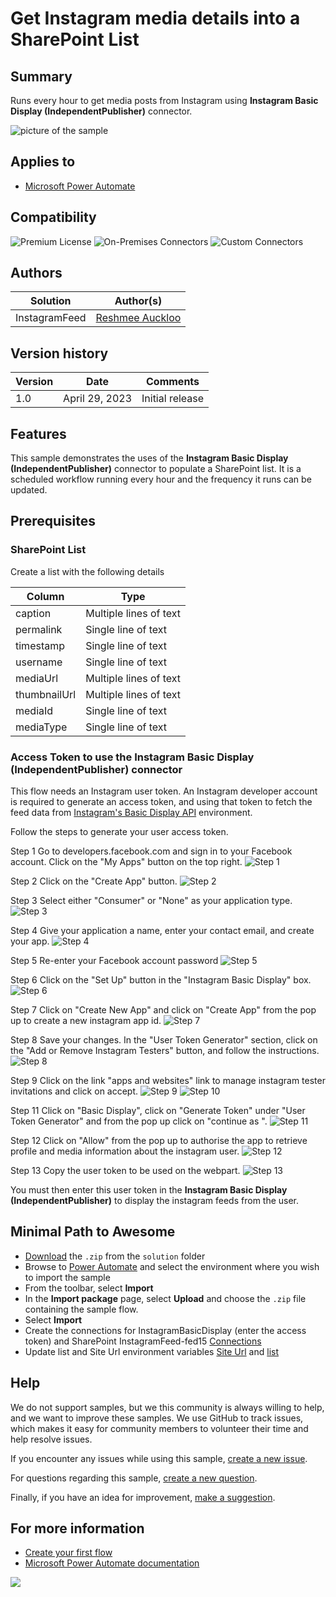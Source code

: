 # Get Instagram media details into a SharePoint List

## Summary

Runs every hour to get media posts from Instagram using **Instagram Basic Display (IndependentPublisher)** connector.

![picture of the sample](assets/GetInstagramMedia.png)

## Applies to

* [Microsoft Power Automate](https://docs.microsoft.com/power-automate/)

## Compatibility

![Premium License](https://img.shields.io/badge/Premium%20License-Not%20Required-green.svg "Premium license required")
![On-Premises Connectors](https://img.shields.io/badge/On--Premises%20Connectors-No-green.svg "Does not use on-premise connectors")
![Custom Connectors](https://img.shields.io/badge/Custom%20Connectors-Not%20Required-green.svg "Does not use custom connectors")

## Authors


| Solution               | Author(s)                                                                                               |
| ------------------------ | --------------------------------------------------------------------------------------------------------- |
| InstagramFeed | [Reshmee Auckloo](https://github.com/reshmee011)  |

## Version history


| Version | Date            | Comments                   |
| --------- | ----------------- | ---------------------------- |
| 1.0     | April 29, 2023 | Initial release            |

## Features

This sample demonstrates the uses of the **Instagram Basic Display (IndependentPublisher)** connector to populate a SharePoint list. It is a scheduled workflow running every hour and the frequency it runs can be updated.

## Prerequisites

### SharePoint List

Create a list with the following details

| Column | Type            |
| --------- | ----------------- |
| caption     | Multiple lines of text  |
| permalink    | Single line of text    |
| timestamp    | Single line of text    |
| username    | Single line of text    |
| mediaUrl    | Multiple lines of text    |
| thumbnailUrl    | Multiple lines of text    |
| mediaId    | Single line of text    |
| mediaType    | Single line of text    |

### Access Token to use the Instagram Basic Display (IndependentPublisher) connector

This flow needs an Instagram user token. An Instagram developer account is required to generate an access token, and using that token to fetch the feed data from [Instagram's Basic Display API](https://developers.facebook.com/docs/instagram-basic-display-api/overview#instagram-user-access-tokens) environment.

Follow the steps to generate your user access token.

Step 1
Go to developers.facebook.com and sign in to your Facebook account. Click on the "My Apps" button on the top right.
![Step 1](./assets/usertoken-step1.png)

Step 2 
Click on the "Create App" button.
![Step 2](./assets/usertoken-step2.png)

Step 3
Select either "Consumer" or "None" as your application type.
![Step 3](./assets/usertoken-step3.png)

Step 4
Give your application a name, enter your contact email, and create your app.
![Step 4](./assets/usertoken-step4.png)

Step 5
Re-enter your Facebook account password
![Step 5](./assets/usertoken-step5.png)

Step 6
Click on the "Set Up" button in the "Instagram Basic Display" box.
![Step 6](./assets/usertoken-step6.png)

Step 7
Click on "Create New App" and click on "Create App" from the pop up to create a new instagram app id.
![Step 7](./assets/usertoken-step7.png)

Step 8
Save your changes. In the "User Token Generator" section, click on the "Add or Remove Instagram Testers" button, and follow the instructions.
![Step 8](./assets/usertoken-step8.png)

Step 9
Click on the link "apps and websites" link to manage instagram tester invitations and click on accept.
![Step 9](./assets/usertoken-step9.png)
![Step 10](./assets/usertoken-step10.png)

Step 11
Click on "Basic Display", click on "Generate Token" under "User Token Generator" and from the pop up click on "continue as <testername>".
![Step 11](./assets/usertoken-step11.png)

Step 12
Click on "Allow" from the pop up to authorise the app to retrieve profile and media information about the instagram user.
![Step 12](./assets/usertoken-step12.png)

Step 13
Copy the user token to be used on the webpart.
![Step 13](./assets/usertoken-step13.png)

You must then enter this user token in the **Instagram Basic Display (IndependentPublisher)**   to display the instagram feeds from the user.


## Minimal Path to Awesome

* [Download](./solution/InstagramFeed.zip) the `.zip` from the `solution` folder
* Browse to [Power Automate](https://flow.microsoft.com/manage/environments) and select the environment where you wish to import the sample
* From the toolbar, select **Import**
* In the **Import package** page, select **Upload** and choose the `.zip` file containing the sample flow.
* Select **Import**
* Create the connections for InstagramBasicDisplay (enter the access token) and SharePoint InstagramFeed-fed15 [Connections](./assets/ImportSolution_connectionReference_3.png) 
* Update list and Site Url environment variables [Site Url](./assets/ImportSolution_SiteUrl_10.png) and [list](./assets/ImportSolution_list_11.png)

## Help

We do not support samples, but we this community is always willing to help, and we want to improve these samples. We use GitHub to track issues, which makes it easy for  community members to volunteer their time and help resolve issues.

If you encounter any issues while using this sample, [create a new issue](https://github.com/pnp/powerautomate-samples/issues/new?assignees=&labels=Needs%3A+Triage+%3Amag%3A%2Ctype%3Abug-suspected&template=bug-report.yml&sample=YOURSAMPLENAME&authors=@YOURGITHUBUSERNAME&title=YOURSAMPLENAME%20-%20).

For questions regarding this sample, [create a new question](https://github.com/pnp/powerautomate-samples/issues/new?assignees=&labels=Needs%3A+Triage+%3Amag%3A%2Ctype%3Abug-suspected&template=question.yml&sample=YOURSAMPLENAME&authors=@YOURGITHUBUSERNAME&title=YOURSAMPLENAME%20-%20).

Finally, if you have an idea for improvement, [make a suggestion](https://github.com/pnp/powerautomate-samples/issues/new?assignees=&labels=Needs%3A+Triage+%3Amag%3A%2Ctype%3Abug-suspected&template=suggestion.yml&sample=YOURSAMPLENAME&authors=@YOURGITHUBUSERNAME&title=YOURSAMPLENAME%20-%20).

## For more information

* [Create your first flow](https://docs.microsoft.com/en-us/power-automate/getting-started#create-your-first-flow)
* [Microsoft Power Automate documentation](https://docs.microsoft.com/en-us/power-automate/)

<img src="https://telemetry.sharepointpnp.com/powerautomate-samples/samples/notify-on-last-working-day" />
